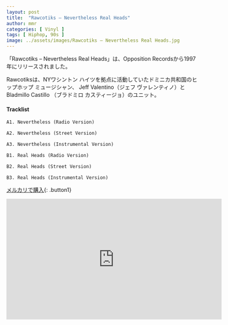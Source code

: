 ```yaml
---
layout: post
title:  "Rawcotiks – Nevertheless Real Heads"
author: mmr
categories: [ Vinyl ]
tags: [ Hiphop, 90s ]
image: ../assets/images/Rawcotiks – Nevertheless Real Heads.jpg
---
```


「Rawcotiks – Nevertheless Real Heads」は、Opposition Recordsから1997年にリリースされました。

Rawcotiksは、NYワシントン ハイツを拠点に活動していたドミニカ共和国のヒップホップ ミュージシャン、 Jeff Valentino（ジェフ ヴァレンティノ）と Bladmillo Castillo （ブラドミロ カスティージョ）のユニット。

#### Tracklist
```md
A1. Nevertheless (Radio Version)

A2. Nevertheless (Street Version)

A3. Nevertheless (Instrumental Version)

B1. Real Heads (Radio Version)

B2. Real Heads (Street Version)

B3. Real Heads (Instrumental Version)
```

[メルカリで購入](https://jp.mercari.com/item/m53262349767?afid=6142608987){: .button1}

<iframe width="560" height="315" src="https://www.youtube.com/embed/OOI-CkIg1ag?si=YwydBM4ogPLLLy6b" title="YouTube video player" frameborder="0" allow="accelerometer; autoplay; clipboard-write; encrypted-media; gyroscope; picture-in-picture; web-share" referrerpolicy="strict-origin-when-cross-origin" allowfullscreen></iframe>